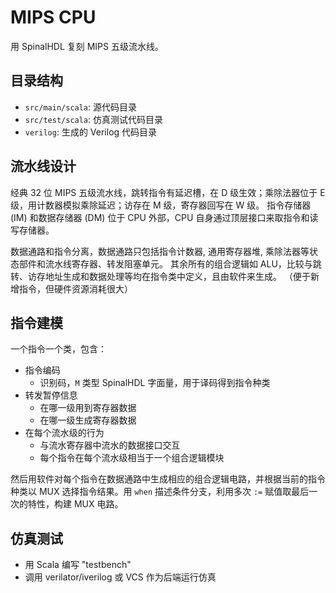 # MIPS CPU

用 SpinalHDL 复刻 MIPS 五级流水线。

## 目录结构

- `src/main/scala`: 源代码目录
- `src/test/scala`: 仿真测试代码目录
- `verilog`: 生成的 Verilog 代码目录

## 流水线设计

经典 32 位 MIPS 五级流水线，跳转指令有延迟槽，在 D 级生效；乘除法器位于 E 级，用计数器模拟乘除延迟；访存在 M 级，寄存器回写在 W 级。 指令存储器 (IM) 和数据存储器 (DM) 位于 CPU 外部，CPU 自身通过顶层接口来取指令和读写存储器。

数据通路和指令分离，数据通路只包括指令计数器, 通用寄存器堆, 乘除法器等状态部件和流水线寄存器、转发阻塞单元。 其余所有的组合逻辑如 ALU，比较与跳转、访存地址生成和数据处理等均在指令类中定义，且由软件来生成。 （便于新增指令，但硬件资源消耗很大）

## 指令建模

一个指令一个类，包含：

- 指令编码
  - 识别码，`M` 类型 SpinalHDL 字面量，用于译码得到指令种类
- 转发暂停信息
  - 在哪一级用到寄存器数据
  - 在哪一级生成寄存器数据
- 在每个流水级的行为
  - 与流水寄存器中流水的数据接口交互
  - 每个指令在每个流水级相当于一个组合逻辑模块

然后用软件对每个指令在数据通路中生成相应的组合逻辑电路，并根据当前的指令种类以 MUX 选择指令结果。用 `when` 描述条件分支，利用多次 `:=` 赋值取最后一次的特性，构建 MUX 电路。

## 仿真测试

- 用 Scala 编写 "testbench"
- 调用 verilator/iverilog 或 VCS 作为后端运行仿真
